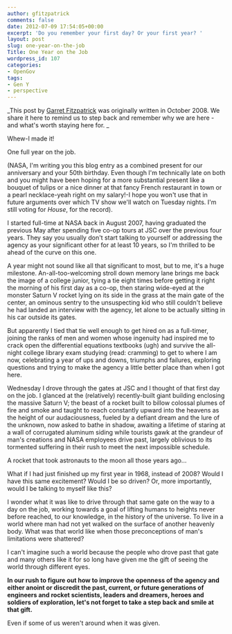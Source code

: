 ```yaml
---
author: gfitzpatrick
comments: false
date: 2012-07-09 17:54:05+00:00
excerpt: 'Do you remember your first day? Or your first year? '
layout: post
slug: one-year-on-the-job
Title: One Year on the Job
wordpress_id: 107
categories:
- OpenGov
tags:
- Gen Y
- perspective
---
```


_This post by [Garret Fitzpatrick](http://garretfitzpatrick.com/contact/) was originally written in October 2008. We share it here to remind us to step back and remember why we are here - and what's worth staying here for. _

Whew-I made it!

One full year on the job.

(NASA, I'm writing you this blog entry as a combined present for our anniversary and your 50th birthday. Even though I'm technically late on both and you might have been hoping for a more substantial present like a bouquet of tulips or a nice dinner at that fancy French restaurant in town or a pearl necklace-yeah right on my salary!-I hope you won't use that in future arguments over which TV show we'll watch on Tuesday nights. I'm still voting for _House_, for the record).

I started full-time at NASA back in August 2007, having graduated the previous May after spending five co-op tours at JSC over the previous four years. They say you usually don't start talking to yourself or addressing the agency as your significant other for at least 10 years, so I'm thrilled to be ahead of the curve on this one.

A year might not sound like all that significant to most, but to me, it's a huge milestone. An-all-too-welcoming stroll down memory lane brings me back the image of a college junior, tying a tie eight times before getting it right the morning of his first day as a co-op, then staring wide-eyed at the monster Saturn V rocket lying on its side in the grass at the main gate of the center, an ominous sentry to the unsuspecting kid who still couldn't believe he had landed an interview with the agency, let alone to be actually sitting in his car outside its gates.

But apparently I tied that tie well enough to get hired on as a full-timer, joining the ranks of men and women whose ingenuity had inspired me to crack open the differential equations textbooks (ugh) and survive the all-night college library exam studying (read: cramming) to get to where I am now, celebrating a year of ups and downs, triumphs and failures, exploring questions and trying to make the agency a little better place than when I got here.

Wednesday I drove through the gates at JSC and I thought of that first day on the job. I glanced at the (relatively) recently-built giant building enclosing the massive Saturn V; the beast of a rocket built to billow colossal plumes of fire and smoke and taught to reach constantly upward into the heavens as the height of our audaciousness, fueled by a defiant dream and the lure of the unknown, now asked to bathe in shadow, awaiting a lifetime of staring at a wall of corrugated aluminum siding while tourists gawk at the grandeur of man's creations and NASA employees drive past, largely oblivious to its tormented suffering in their rush to meet the next impossible schedule.

A rocket that took astronauts to the moon all those years ago...

What if I had just finished up my first year in 1968, instead of 2008? Would I have this same excitement? Would I be so driven? Or, more importantly, would I be talking to myself like this?

I wonder what it was like to drive through that same gate on the way to a day on the job, working towards a goal of lifting humans to heights never before reached, to our knowledge, in the history of the universe. To live in a world where man had not yet walked on the surface of another heavenly body. What was that world like when those preconceptions of man's limitations were shattered?

I can't imagine such a world because the people who drove past that gate and many others like it for so long have given me the gift of seeing the world through different eyes.

**In our rush to figure out how to improve the openness of the agency and either anoint or discredit the past, current, or future generations of engineers and rocket scientists, leaders and dreamers, heroes and soldiers of exploration, let's not forget to take a step back and smile at that gift.**

Even if some of us weren't around when it was given.
